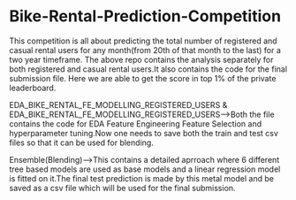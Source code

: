 # Bike-Rental-Prediction-Competition
This competition is all about predicting the total number of registered and casual rental users for any month(from 20th of that month to the last) for a two year timeframe.
The above repo contains the analysis separately for both registered and casual rental users.It also contains the code for the final submission file.
Here we are able to get the score in top 1% of the private leaderboard.

EDA_BIKE_RENTAL_FE_MODELLING_REGISTERED_USERS & EDA_BIKE_RENTAL_FE_MODELLING_REGISTERED_USERS-->Both the file contains the code for EDA Feature Engineering Feature Selection and hyperparameter tuning.Now one needs to save both the train and test csv files so that it can be used for blending.

Ensemble(Blending)-->This contains a detailed aprroach where 6 different tree based models are used as base models and a linear regression model is fitted on it.The final test prediction is made by this metal model and be saved as a csv file which will be used for the final submission.
